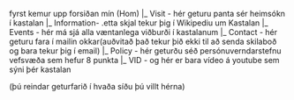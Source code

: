   fyrst kemur upp forsiðan mín (Hom)
  |_ Visit - hér geturu panta sér heimsókn í kastalan
  |_ Information- .etta skjal tekur þig í Wikipediu um Kastalan
  |_ Events - hér má sjá alla væntanlega viðburði í kastalanum
  |_ Contact - hér geturu fara í mailin okkar(auðvitað það tekur þið ekki til að senda skilaboð og bara tekur þig í email)
  |_ Policy - hér geturðu séð persónuverndarstefnu vefsvæða sem hefur 8 punkta
  |_ VID - og hér er bara vídeo á youtube sem sýni þér kastalan

  (þú reindar geturfarið í hvaða síðu þú villt hérna)